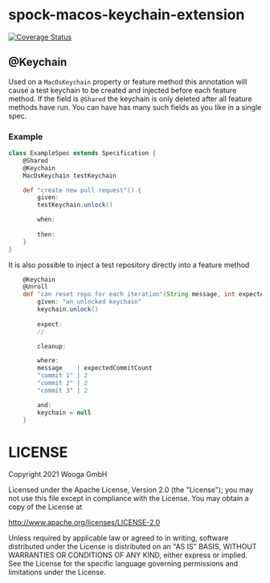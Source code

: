 spock-macos-keychain-extension
==============================

[![Coverage Status](https://coveralls.io/repos/github/wooga/spock-macos-keychain-extension/badge.svg?branch=master)](https://coveralls.io/github/wooga/spock-macos-keychain-extension?branch=master)

@Keychain
---------

Used on a `MacOsKeychain` property or feature method this annotation will cause a test keychain to be created and injected before each feature method.
If the field is `@Shared` the keychain is only deleted after all feature methods have run. You can have has many such fields as you like in a single spec.

### Example

```groovy
class ExampleSpec extends Specification {
    @Shared
    @Keychain
    MacOsKeychain testKeychain

    def "create new pull request"() {
        given:
        testKeychain.unlock()

        when:
        
        then:
    }
}
```

It is also possible to inject a test repository directly into a feature method

```groovy
    @Keychain
    @Unroll
    def "can reset repo for each iteration"(String message, int expectedCommitCount, MacOsKeychain keychain) {
        given: "an unlocked keychain"
        keychain.unlock() 
    
        expect:
        //

        cleanup:

        where:
        message    | expectedCommitCount
        "commit 1" | 2
        "commit 2" | 2
        "commit 3" | 2

        and:
        keychain = null
    }
```

LICENSE
=======

Copyright 2021 Wooga GmbH

Licensed under the Apache License, Version 2.0 (the "License");
you may not use this file except in compliance with the License.
You may obtain a copy of the License at

<http://www.apache.org/licenses/LICENSE-2.0>

Unless required by applicable law or agreed to in writing, software
distributed under the License is distributed on an "AS IS" BASIS,
WITHOUT WARRANTIES OR CONDITIONS OF ANY KIND, either express or implied.
See the License for the specific language governing permissions and
limitations under the License.

